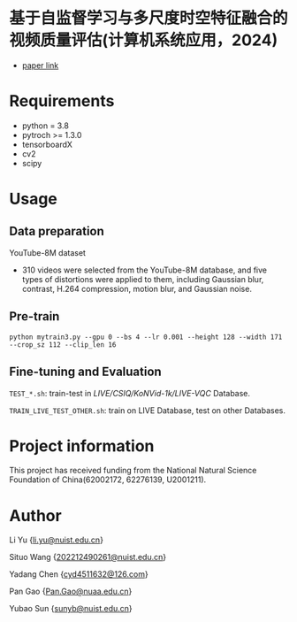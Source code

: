 # 基于自监督学习与多尺度时空特征融合的视频质量评估(计算机系统应用，2024)

* [paper link]()

# Requirements
- python = 3.8
- pytroch >= 1.3.0
- tensorboardX
- cv2
- scipy

# Usage

## Data preparation

YouTube-8M dataset
- 310 videos were selected from the YouTube-8M database, and five types of distortions were applied to them, including Gaussian blur, contrast, H.264 compression, motion blur, and Gaussian noise.

## Pre-train

`python mytrain3.py --gpu 0 --bs 4 --lr 0.001 --height 128 --width 171 --crop_sz 112 --clip_len 16`

## Fine-tuning and Evaluation
`TEST_*.sh`: train-test in *LIVE/CSIQ/KoNVid-1k/LIVE-VQC* Database. 

`TRAIN_LIVE_TEST_OTHER.sh`: train on LIVE Database, test on other Databases.

# Project information
This project has received funding from the National Natural Science Foundation of China(62002172, 62276139, U2001211).

# Author

Li Yu {li.yu@nuist.edu.cn}

Situo Wang {202212490261@nuist.edu.cn}

Yadang Chen {cyd4511632@126.com}

Pan Gao {Pan.Gao@nuaa.edu.cn}

Yubao Sun {sunyb@nuist.edu.cn}

